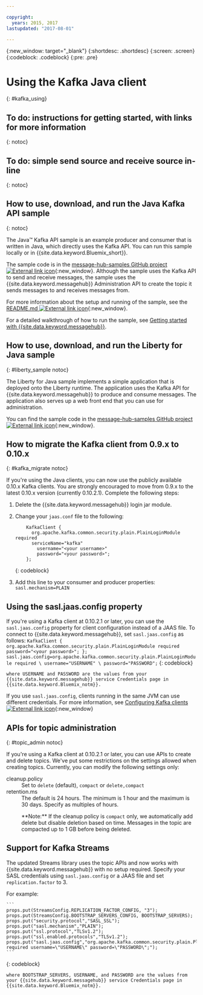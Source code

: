 ```yaml
---

copyright:
  years: 2015, 2017
lastupdated: "2017-08-01"

---
```


{:new_window: target="_blank"}
{:shortdesc: .shortdesc}
{:screen: .screen}
{:codeblock: .codeblock}
{:pre: .pre}

# Using the Kafka Java client
{: #kafka_using}

## To do: instructions for getting started, with links for more information
{: notoc}

## To do: simple send source and receive source in-line
{: notoc}

## How to use, download, and run the Java Kafka API sample
{: notoc}

The Java&trade; Kafka API sample is an example producer and consumer that is written in Java, which directly uses the Kafka API. You can run this sample locally or in {{site.data.keyword.Bluemix_short}}.

The sample code is in the [message-hub-samples GitHub project ![External link icon](../../icons/launch-glyph.svg "External link icon")](https://github.com/ibm-messaging/message-hub-samples/tree/master/kafka-java-console-sample){:new_window}. Although the sample uses
the Kafka API to send and receive messages, the sample uses the {{site.data.keyword.messagehub}} Administration API to create the topic it sends messages to and receives messages from.

For more information about the setup and running of the sample, see the [README.md ![External link icon](../../icons/launch-glyph.svg "External link icon")](https://github.com/ibm-messaging/message-hub-samples/tree/master/kafka-java-console-sample){:new_window}.

For a detailed walkthrough of how to run the sample, see [Getting started with {{site.data.keyword.messagehub}}](/docs/services/MessageHub/index.html#getting_started_steps).

## How to use, download, and run the Liberty for Java sample
{: #liberty_sample notoc}

The Liberty for Java sample implements a simple application that is deployed onto the Liberty runtime. The application uses the Kafka API for {{site.data.keyword.messagehub}} to produce and consume messages.
The application also serves up a web front end that you can use for administration.

You can find the sample code in the [message-hub-samples GitHub project ![External link icon](../../icons/launch-glyph.svg "External link icon")](https://github.com/ibm-messaging/message-hub-samples/tree/master/kafka-java-liberty-sample){:new_window}.

## How to migrate the Kafka client from 0.9.x to 0.10.x
{: #kafka_migrate notoc}


If you're using the Java clients, you can now use
the publicly available 0.10.x Kafka clients. You are strongly encouraged to move from 0.9.x to the
latest 0.10.x version (currently 0.10.2.1). Complete the following steps:

1. Delete the {{site.data.keyword.messagehub}} login jar module.
2. Change your ```jaas.conf``` file to the following:
    ```
        KafkaClient {
          org.apache.kafka.common.security.plain.PlainLoginModule required
          serviceName="kafka"
            username="<your username>"
            password="<your password>";
        };
    ```
    {: codeblock}

3. Add this line to your consumer and producer properties: ```sasl.mechanism=PLAIN```


## Using the sasl.jaas.config property
If you're using a Kafka client at 0.10.2.1 or later, you can use the ```sasl.jaas.config``` property for client configuration instead of a JAAS file. To connect to {{site.data.keyword.messagehub}}, set ```sasl.jaas.config``` as follows:
    ```
        KafkaClient {
          org.apache.kafka.common.security.plain.PlainLoginModule required
           password="<your password>";
        };
    sasl.jaas.config=org.apache.kafka.common.security.plain.PlainLoginModule required \
    username="USERNAME" \
    password="PASSWORD";
    ```
    {: codeblock}

	
    where USERNAME and PASSWORD are the values from your {{site.data.keyword.messagehub}} service Credentials page in {{site.data.keyword.Bluemix_notm}}.

If you use ```sasl.jaas.config```, clients running in the same JVM can use different credentials. For more information, see
[Configuring Kafka clients ![External link icon](../../icons/launch-glyph.svg "External link icon")](http://kafka.apache.org/documentation/#security_sasl_plain_clientconfig){:new_window}

## APIs for topic administration
{: #topic_admin notoc}

If you're using a Kafka client at 0.10.2.1 or later, you can use APIs to create and delete topics. We've put some restrictions on the settings allowed when creating topics. Currently, you can modify the following settings only:

<dl>
<dt>cleanup.policy</dt>
<dd>Set to <code>delete</code> (default), <code>compact</code> or <code>delete,compact</code></dd>
<dt>retention.ms</dt>
<dd>The default is 24 hours. The minimum is 1 hour and the maximum is
30 days. Specify as multiples of hours.

<p>**Note:**
If the cleanup policy is <code>compact</code> only, we automatically add delete but disable deletion based on time. Messages in the topic are compacted up to 1 GB before being deleted.</p>
</dd>
</dl>

## Support for Kafka Streams

The updated Streams library uses the topic APIs and now works with {{site.data.keyword.messagehub}} with no setup required. Specify your SASL credentials using ```sasl.jaas.config``` or a JAAS file and set ```replication.factor``` to 3.

For example:

    ```
    props.put(StreamsConfig.REPLICATION_FACTOR_CONFIG, "3");
    props.put(StreamsConfig.BOOTSTRAP_SERVERS_CONFIG, BOOTSTRAP_SERVERS);
    props.put("security.protocol","SASL_SSL");
    props.put("sasl.mechanism","PLAIN");
    props.put("ssl.protocol","TLSv1.2");
    props.put("ssl.enabled.protocols","TLSv1.2");
    props.put("sasl.jaas.config","org.apache.kafka.common.security.plain.PlainLoginModule required username=\"USERNAME\" password=\"PASSWORD\";");
    ```
   {: codeblock}

    where BOOTSTRAP_SERVERS, USERNAME, and PASSWORD are the values from your {{site.data.keyword.messagehub}} service Credentials page in
    {{site.data.keyword.Bluemix_notm}}.

<!--
new topic that includes content from existing topics about samples and migration
-->
